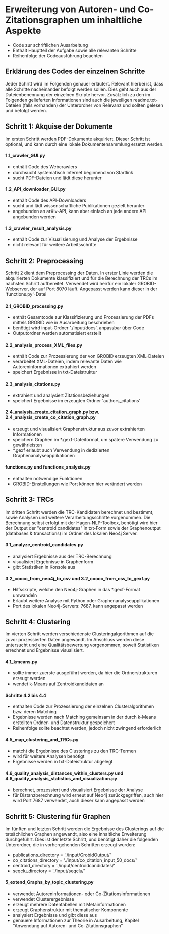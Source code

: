 # Erweiterung von Autoren- und Co-Zitationsgraphen um inhaltliche Aspekte
- Code zur schriftlichen Ausarbeitung
- Enthält Hauptteil der Aufgabe sowie alle relevanten Schritte
- Reihenfolge der Codeausführung beachten

## Erklärung des Codes der einzelnen Schritte
Jeder Schritt wird im Folgenden genauer erläutert. Relevant hierbei ist, dass alle Schritte nacheinander befolgt werden sollen. Dies geht auch aus der Dateienbenennung der einzelnen Skripte hervor. Zusätzlich zu den im Folgenden gelieferten Informationen sind auch die jeweiligen readme.txt-Dateien (falls vorhanden) der Unterordner von Relevanz und sollten gelesen und befolgt werden.

## Schritt 1: Akquise der Dokumente
Im ersten Schritt werden PDF-Dokumente akquiriert. Dieser Schritt ist optional, und kann durch eine lokale Dokumentensammlung ersetzt werden.

#### 1.1_crawler_GUI.py
- enthält Code des Webcrawlers
- durchsucht systematisch Internet beginnend von Startlink
- sucht PDF-Dateien und lädt diese herunter

#### 1.2_API_downloader_GUI.py
- enthält Code des API-Downloaders
- sucht und lädt wissenschaftliche Publikationen gezielt herunter
- angebunden an arXiv-API, kann aber einfach an jede andere API angebunden werden

#### 1.3_crawler_result_analysis.py
- enthält Code zur Visualisierung und Analyse der Ergebnisse
- nicht relevant für weitere Arbeitsschritte

## Schritt 2: Preprocessing
Schritt 2 dient dem Preprocessing der Daten. In erster Linie werden die akquirierten Dokumente klassifiziert und für die Berechnung der TRCs im nächsten Schritt aufbereitet. Verwendet wird heirfür ein lokaler GROBID-Webserver, der auf Port 8070 läuft. Angepasst werden kann dieser in der 'functions.py'-Datei

#### 2.1_GROBID_processing.py
- enthät Gesamtcode zur Klassifizierung und Prozessierung der PDFs mittels GROBID wie in Ausarbeitung beschrieben
- benötigt wird input-Ordner './input/docs', anpassbar über Code
- Outputordner werden automatisiert erstellt
  
#### 2.2_analysis_process_XML_files.py
- enthält Code zur Prozessierung der von GROBID erzeugten XML-Dateien
- verarbeitet XML-Dateien, indem relevante Daten wie Autoreninformationen extrahiert werden
- speichert Ergebnisse in txt-Dateistruktur

#### 2.3_analysis_citations.py
- extrahiert und analysiert Zitationsbeziehungen
- speichert Ergebnisse im erzeugten Ordner 'authors_citations'

#### 2.4_analysis_create_citation_graph.py bzw. 2.4_analysis_create_co_citation_graph.py
- erzeugt und visualisiert Graphenstruktur aus zuvor extrahierten Informationen
- speichern Graphen im *.gexf-Dateiformat, um spätere Verwendung zu gewährleisten
- *.gexf erlaubt auch Verwendung in dedizierten Graphenanalyseapplikationen

#### functions.py und functions_analysis.py
- enthalten notwendige Funktionen
- GROBID-Einstellungen wie Port können hier verändert werden



## Schritt 3: TRCs
Im dritten Schritt werden die TRC-Kandidaten berechnet und bestimmt, sowie Analysen und weitere Verarbeitungsschritte vorgenommen. Die Berechnung selbst erfolgt mit der Hagen-NLP-Toolbox, benötigt wird hier der Output der "centroid candidates" in txt-Form sowie der Graphenoutput (databases & transactions) im Ordner des lokalen Neo4j Server.

#### 3.1_analyze_centroid_candidates.py
- analysiert Ergebnisse aus der TRC-Berechnung
- visualisiert Ergebnisse in Graphenform
- gibt Statistiken in Konsole aus

#### 3.2_coocc_from_neo4j_to_csv und 3.2_coocc_from_csv_to_gexf.py
- Hilfsskripte, welche den Neo4j-Graphen in das *.gexf-Format umwandeln
- Erlaubt weitere Analyse mit Python oder Graphenanalyseapplikationen
- Port des lokalen Neo4j-Servers: 7687, kann angepasst werden


## Schritt 4: Clustering
Im vierten Schritt werden verschiedenste Clusteringalgorithmen auf die zuvor prozessierten Daten angewandt. Im Anschluss werden diese untersucht und eine Qualitätsbewertung vorgenommen, soweit Statistiken errechnet und Ergebnisse visualisiert.

#### 4.1_kmeans.py
- sollte immer zuerste ausgeführt werden, da hier die Ordnerstrukturen erzeugt werden
- wendet k-Means auf Zentroidkandidaten an

#### Schritte 4.2 bis 4.4
- enthalten Code zur Prozessierung der einzelnen Clusteralgorithmen bzw. deren Matching
- Ergebnisse werden nach Matching gemeinsam in der durch k-Means erstellten Ordner- und Datenstruktur gespeichert
- Reihenfolge sollte beachtet werden, jedoch nicht zwingend erforderlich

#### 4.5_map_clustering_and_TRCs.py
- matcht die Ergebnisse des Clusterings zu den TRC-Termen
- wird für weitere Analysen benötigt
- Ergebnisse werden in txt-Dateistruktur abgelegt

#### 4.6_quality_analysis_distances_within_clusters.py und 4.6_quality_analysis_statistics_and_visualization.py
- berechnet, prozessiert und visualisiert Ergebnisse der Analyse
- für Distanzberechnung wird erneut auf Neo4j zurückgegriffen, auch hier wird Port 7687 verwendet, auch dieser kann angepasst werden


## Schritt 5: Clustering für Graphen
Im fünften und letzten Schritt werden die Ergebnisse des Clusterings auf die tatsächlichen Graphen angewandt, also eine inhaltliche Erweiterung durchgeführt. Dies ist der letzte Schritt, und benötigt daher die folgenden Unterordner, die in vorhergehenden Schritten erzeugt wurden:
- publications_directory = './input/GrobidOutput/'
- co_citations_directory = './input/co_citation_input_50_docs/'
- centroid_directory = './input/centroidcandidates/'
- seqclu_directory = './input/seqclu/'

#### 5_extend_Graphs_by_topic_clustering.py
- verwendet Autoreninformationen- oder Co-Zitationsinformationen
- verwendet Clusterergebnisse
- erzeugt mehrere Datentabellen mit Metainformationen
- erzeugt Graphenstruktur mit thematischer Komponente
- analysiert Ergebnisse und gibt diese aus
- genauere Informationen zur Theorie in Ausarbeitung, Kapitel "Anwendung auf Autoren- und Co-Zitationsgraphen"
